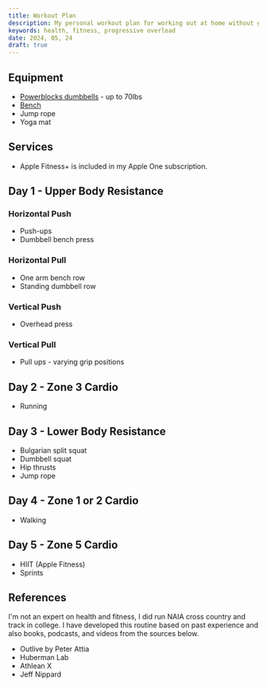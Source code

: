 ```yaml
---
title: Workout Plan
description: My personal workout plan for working out at home without going to a gym.
keywords: health, fitness, progressive overload
date: 2024, 05, 24
draft: true
---
```


## Equipment

- [Powerblocks dumbbells](/) - up to 70lbs
- [Bench](/)
- Jump rope
- Yoga mat

## Services

- Apple Fitness+ is included in my Apple One subscription.

## Day 1 - Upper Body Resistance

### Horizontal Push

- Push-ups
- Dumbbell bench press

### Horizontal Pull

- One arm bench row
- Standing dumbbell row

### Vertical Push

- Overhead press

### Vertical Pull

- Pull ups - varying grip positions

## Day 2 - Zone 3 Cardio

- Running

## Day 3 - Lower Body Resistance

- Bulgarian split squat
- Dumbbell squat
- Hip thrusts
- Jump rope

## Day 4 - Zone 1 or 2 Cardio

- Walking

## Day 5 - Zone 5 Cardio

- HIIT (Apple Fitness)
- Sprints

## References

I'm not an expert on health and fitness, I did run NAIA cross country and track in college. I have developed this routine based on past experience and also books, podcasts, and videos from the sources below.

- Outlive by Peter Attia
- Huberman Lab
- Athlean X
- Jeff Nippard

